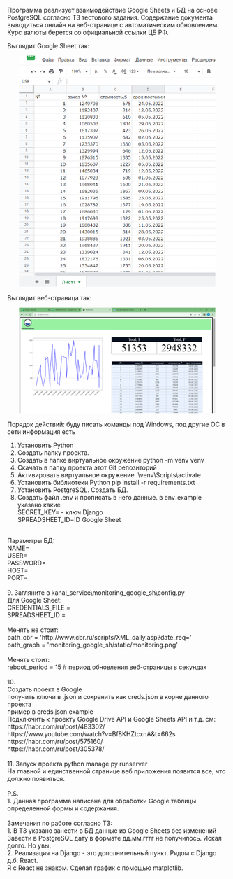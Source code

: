 Программа реализует взаимодействие Google Sheets и БД на основе PostgreSQL
согласно ТЗ тестового задания.
Содержание документа выводиться онлайн на веб-странице с автоматическим обновлением.
Курс валюты берется со официальной ссылки ЦБ РФ.

Выглядит Google Sheet так:
<p align="center">
  <img src="https://github.com/zorokonStepan/GoogleSheets_Django/raw/main/img_git/google_sh.png" width="450" title="GoogleSheet">
</p>

Выглядит веб-страница так:
<p align="center">
  <img src="https://github.com/zorokonStepan/GoogleSheets_Django/raw/main/img_git/web_page.png" width="450" title="WebPage">
</p>

Порядок действий:
буду писать команды под Windows, под другие ОС в сети информация есть

1. Установить Python
2. Создать папку проекта.
3. Создать в папке виртуальное окружение python -m venv venv
4. Скачать в папку проекта этот Git репозиторий
5. Активировать виртуальное окружение .\venv\Scripts\activate
6. Установить библиотеки Python pip install -r requirements.txt
7. Установить PostgreSQL. Создать БД.
8. Создать файл .env и прописать в него данные. в env_example указано какие<br>
SECRET_KEY= - ключ Django<br>
SPREADSHEET_ID=ID Google Sheet<br>
<br>
Параметры БД:<br>
NAME=<br>
USER=<br>
PASSWORD=<br>
HOST=<br>
PORT=<br>
<br>
9. Загляните в kanal_service\monitoring_google_sh\config.py<br>
Для Google Sheet:<br>
CREDENTIALS_FILE =<br>
SPREADSHEET_ID =<br>
<br>
Менять не стоит:<br>
path_cbr = 'http://www.cbr.ru/scripts/XML_daily.asp?date_req='<br>
path_graph = 'monitoring_google_sh/static/monitoring.png'<br>
<br>
Менять стоит:<br>
reboot_period = 15  # период обновления веб-страницы в секундах<br>
<br>
10.<br>
Создать проект в Google<br>
получить ключи в .json и сохранить как creds.json в корне данного проекта<br>
пример в creds.json.example<br>
Подключить к проекту Google Drive API и Google Sheets API и т.д. см:<br>
https://habr.com/ru/post/483302/<br>
https://www.youtube.com/watch?v=Bf8KHZtcxnA&t=662s<br>
https://habr.com/ru/post/575160/<br>
https://habr.com/ru/post/305378/<br>
<br>
11.
Запуск проекта python manage.py runserver<br>
На главной и единственной странице веб приложения появится все, что должно появиться.<br>
<br>
P.S.<br>
1. Данная программа написана для обработки Google таблицы определенной формы и содержания.<br>
<br>
Замечания по работе согласно ТЗ:<br>
1. В ТЗ указано занести в БД данные из Google Sheets без изменений<br>
Завести в PostgreSQL дату в формате дд.мм.гггг не получилось. Искал долго. Но увы.<br>
2. Реализация на Django - это дополнительный пункт. Рядом с Django д.б. React.<br>
Я с React не знаком. Сделал график с помощью matplotlib.<br>